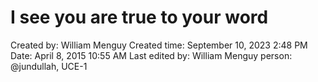 # I see you are true to your word

Created by: William Menguy
Created time: September 10, 2023 2:48 PM
Date: April 8, 2015 10:55 AM
Last edited by: William Menguy
person: @jundullah, UCE-1